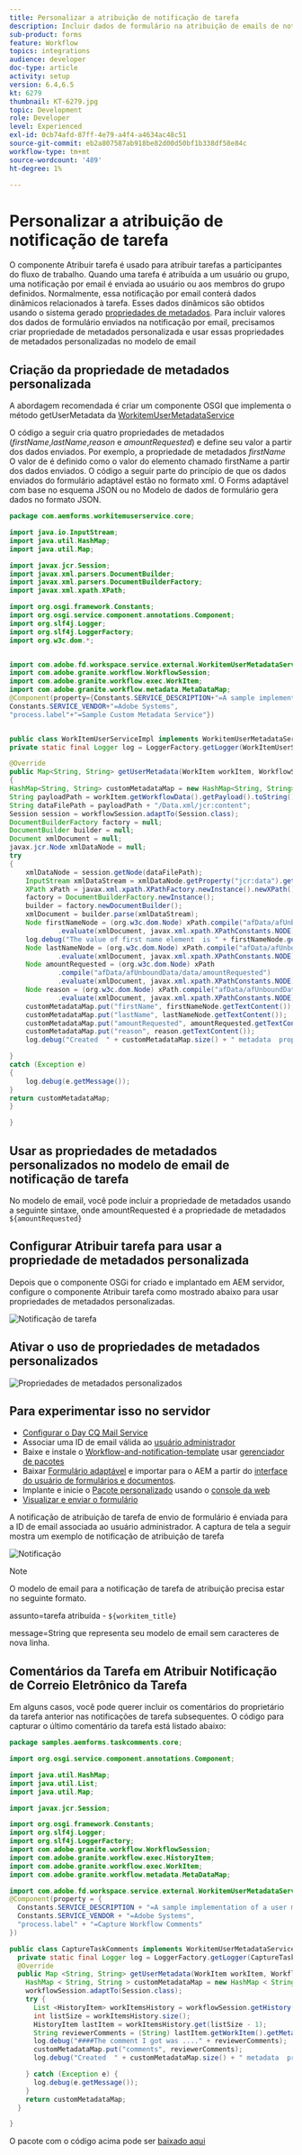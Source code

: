 ```yaml
---
title: Personalizar a atribuição de notificação de tarefa
description: Incluir dados de formulário na atribuição de emails de notificação de tarefa
sub-product: forms
feature: Workflow
topics: integrations
audience: developer
doc-type: article
activity: setup
version: 6.4,6.5
kt: 6279
thumbnail: KT-6279.jpg
topic: Development
role: Developer
level: Experienced
exl-id: 0cb74afd-87ff-4e79-a4f4-a4634ac48c51
source-git-commit: eb2a807587ab918be82d00d50bf1b338df58e84c
workflow-type: tm+mt
source-wordcount: '489'
ht-degree: 1%

---
```


# Personalizar a atribuição de notificação de tarefa

O componente Atribuir tarefa é usado para atribuir tarefas a participantes do fluxo de trabalho. Quando uma tarefa é atribuída a um usuário ou grupo, uma notificação por email é enviada ao usuário ou aos membros do grupo definidos.
Normalmente, essa notificação por email conterá dados dinâmicos relacionados à tarefa. Esses dados dinâmicos são obtidos usando o sistema gerado [propriedades de metadados](https://experienceleague.adobe.com/docs/experience-manager-65/forms/publish-process-aem-forms/use-metadata-in-email-notifications.html#using-system-generated-metadata-in-an-email-notification).
Para incluir valores dos dados de formulário enviados na notificação por email, precisamos criar propriedade de metadados personalizada e usar essas propriedades de metadados personalizadas no modelo de email



## Criação da propriedade de metadados personalizada

A abordagem recomendada é criar um componente OSGI que implementa o método getUserMetadata da [WorkitemUserMetadataService](https://helpx.adobe.com/experience-manager/6-5/forms/javadocs/com/adobe/fd/workspace/service/external/WorkitemUserMetadataService.html#getUserMetadataMap--)

O código a seguir cria quatro propriedades de metadados (_firstName_,_lastName_,_reason_ e _amountRequested_) e define seu valor a partir dos dados enviados. Por exemplo, a propriedade de metadados _firstName_ O valor de é definido como o valor do elemento chamado firstName a partir dos dados enviados. O código a seguir parte do princípio de que os dados enviados do formulário adaptável estão no formato xml. O Forms adaptável com base no esquema JSON ou no Modelo de dados de formulário gera dados no formato JSON.


```java
package com.aemforms.workitemuserservice.core;

import java.io.InputStream;
import java.util.HashMap;
import java.util.Map;

import javax.jcr.Session;
import javax.xml.parsers.DocumentBuilder;
import javax.xml.parsers.DocumentBuilderFactory;
import javax.xml.xpath.XPath;

import org.osgi.framework.Constants;
import org.osgi.service.component.annotations.Component;
import org.slf4j.Logger;
import org.slf4j.LoggerFactory;
import org.w3c.dom.*;


import com.adobe.fd.workspace.service.external.WorkitemUserMetadataService;
import com.adobe.granite.workflow.WorkflowSession;
import com.adobe.granite.workflow.exec.WorkItem;
import com.adobe.granite.workflow.metadata.MetaDataMap;
@Component(property={Constants.SERVICE_DESCRIPTION+"=A sample implementation of a user metadata service.",
Constants.SERVICE_VENDOR+"=Adobe Systems",
"process.label"+"=Sample Custom Metadata Service"})


public class WorkItemUserServiceImpl implements WorkitemUserMetadataService {
private static final Logger log = LoggerFactory.getLogger(WorkItemUserServiceImpl.class);

@Override
public Map<String, String> getUserMetadata(WorkItem workItem, WorkflowSession workflowSession,MetaDataMap metadataMap)
{
HashMap<String, String> customMetadataMap = new HashMap<String, String>();
String payloadPath = workItem.getWorkflowData().getPayload().toString();
String dataFilePath = payloadPath + "/Data.xml/jcr:content";
Session session = workflowSession.adaptTo(Session.class);
DocumentBuilderFactory factory = null;
DocumentBuilder builder = null;
Document xmlDocument = null;
javax.jcr.Node xmlDataNode = null;
try
{
    xmlDataNode = session.getNode(dataFilePath);
    InputStream xmlDataStream = xmlDataNode.getProperty("jcr:data").getBinary().getStream();
    XPath xPath = javax.xml.xpath.XPathFactory.newInstance().newXPath();
    factory = DocumentBuilderFactory.newInstance();
    builder = factory.newDocumentBuilder();
    xmlDocument = builder.parse(xmlDataStream);
    Node firstNameNode = (org.w3c.dom.Node) xPath.compile("afData/afUnboundData/data/firstName")
            .evaluate(xmlDocument, javax.xml.xpath.XPathConstants.NODE);
    log.debug("The value of first name element  is " + firstNameNode.getTextContent());
    Node lastNameNode = (org.w3c.dom.Node) xPath.compile("afData/afUnboundData/data/lastName")
            .evaluate(xmlDocument, javax.xml.xpath.XPathConstants.NODE);
    Node amountRequested = (org.w3c.dom.Node) xPath
            .compile("afData/afUnboundData/data/amountRequested")
            .evaluate(xmlDocument, javax.xml.xpath.XPathConstants.NODE);
    Node reason = (org.w3c.dom.Node) xPath.compile("afData/afUnboundData/data/reason")
            .evaluate(xmlDocument, javax.xml.xpath.XPathConstants.NODE);
    customMetadataMap.put("firstName", firstNameNode.getTextContent());
    customMetadataMap.put("lastName", lastNameNode.getTextContent());
    customMetadataMap.put("amountRequested", amountRequested.getTextContent());
    customMetadataMap.put("reason", reason.getTextContent());
    log.debug("Created  " + customMetadataMap.size() + " metadata  properties");

}
catch (Exception e)
{
    log.debug(e.getMessage());
}
return customMetadataMap;
}

}
```

## Usar as propriedades de metadados personalizados no modelo de email de notificação de tarefa

No modelo de email, você pode incluir a propriedade de metadados usando a seguinte sintaxe, onde amountRequested é a propriedade de metadados `${amountRequested}`

## Configurar Atribuir tarefa para usar a propriedade de metadados personalizada

Depois que o componente OSGi for criado e implantado em AEM servidor, configure o componente Atribuir tarefa como mostrado abaixo para usar propriedades de metadados personalizadas.


![Notificação de tarefa](assets/task-notification.PNG)

## Ativar o uso de propriedades de metadados personalizados

![Propriedades de metadados personalizados](assets/custom-meta-data-properties.PNG)

## Para experimentar isso no servidor

* [Configurar o Day CQ Mail Service](https://experienceleague.adobe.com/docs/experience-manager-65/administering/operations/notification.html#configuring-the-mail-service)
* Associar uma ID de email válida ao [usuário administrador](http://localhost:4502/security/users.html)
* Baixe e instale o [Workflow-and-notification-template](assets/workflow-and-task-notification-template.zip) usar [gerenciador de pacotes](http://localhost:4502/crx/packmgr/index.jsp)
* Baixar [Formulário adaptável](assets/request-travel-authorization.zip) e importar para o AEM a partir do [interface do usuário de formulários e documentos](http://localhost:4502/aem/forms.html/content/dam/formsanddocuments).
* Implante e inicie o [Pacote personalizado](assets/work-items-user-service-bundle.jar) usando o [console da web](http://localhost:4502/system/console/bundles)
* [Visualizar e enviar o formulário](http://localhost:4502/content/dam/formsanddocuments/requestfortravelauhtorization/jcr:content?wcmmode=disabled)

A notificação de atribuição de tarefa de envio de formulário é enviada para a ID de email associada ao usuário administrador. A captura de tela a seguir mostra um exemplo de notificação de atribuição de tarefa

![Notificação](assets/task-nitification-email.png)

>[!NOTE]
>O modelo de email para a notificação de tarefa de atribuição precisa estar no seguinte formato.
>
> assunto=tarefa atribuída - `${workitem_title}`
>
> message=String que representa seu modelo de email sem caracteres de nova linha.

## Comentários da Tarefa em Atribuir Notificação de Correio Eletrônico da Tarefa

Em alguns casos, você pode querer incluir os comentários do proprietário da tarefa anterior nas notificações de tarefa subsequentes. O código para capturar o último comentário da tarefa está listado abaixo:

```java
package samples.aemforms.taskcomments.core;

import org.osgi.service.component.annotations.Component;

import java.util.HashMap;
import java.util.List;
import java.util.Map;

import javax.jcr.Session;

import org.osgi.framework.Constants;
import org.slf4j.Logger;
import org.slf4j.LoggerFactory;
import com.adobe.granite.workflow.WorkflowSession;
import com.adobe.granite.workflow.exec.HistoryItem;
import com.adobe.granite.workflow.exec.WorkItem;
import com.adobe.granite.workflow.metadata.MetaDataMap;

import com.adobe.fd.workspace.service.external.WorkitemUserMetadataService;
@Component(property = {
  Constants.SERVICE_DESCRIPTION + "=A sample implementation of a user metadata service.",
  Constants.SERVICE_VENDOR + "=Adobe Systems",
  "process.label" + "=Capture Workflow Comments"
})

public class CaptureTaskComments implements WorkitemUserMetadataService {
  private static final Logger log = LoggerFactory.getLogger(CaptureTaskComments.class);
  @Override
  public Map <String, String> getUserMetadata(WorkItem workItem, WorkflowSession workflowSession, MetaDataMap metadataMap) {
    HashMap < String, String > customMetadataMap = new HashMap < String, String > ();
    workflowSession.adaptTo(Session.class);
    try {
      List <HistoryItem> workItemsHistory = workflowSession.getHistory(workItem.getWorkflow());
      int listSize = workItemsHistory.size();
      HistoryItem lastItem = workItemsHistory.get(listSize - 1);
      String reviewerComments = (String) lastItem.getWorkItem().getMetaDataMap().get("workitemComment");
      log.debug("####The comment I got was ...." + reviewerComments);
      customMetadataMap.put("comments", reviewerComments);
      log.debug("Created  " + customMetadataMap.size() + " metadata  properties");

    } catch (Exception e) {
      log.debug(e.getMessage());
    }
    return customMetadataMap;
  }

}
```

O pacote com o código acima pode ser [baixado aqui](assets/samples.aemforms.taskcomments.taskcomments.core-1.0-SNAPSHOT.jar)
